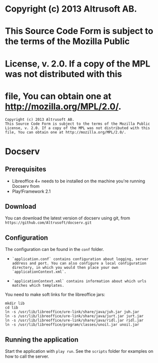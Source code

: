 # Copyright (c) 2013 Altrusoft AB.
# This Source Code Form is subject to the terms of the Mozilla Public
# License, v. 2.0. If a copy of the MPL was not distributed with this
# file, You can obtain one at http://mozilla.org/MPL/2.0/.

    Copyright (c) 2013 Altrusoft AB.
    This Source Code Form is subject to the terms of the Mozilla Public
    License, v. 2.0. If a copy of the MPL was not distributed with this
    file, You can obtain one at http://mozilla.org/MPL/2.0/.


Docserv
=======

Prerequisites
-------------
*    Libreoffice 4+ needs to be installed on the machine you're running Docserv from
*    Play!Framework 2.1

Download
--------
You can download the latest version of docserv using git, from `https://github.com/Altrusoft/docserv.git`

Configuration
-------------
The configuration can be found in the `conf` folder.
*     `application.conf` contains configuration about logging, server address and port. You can also configure a local configuration directory, in which you would then place your own `applicationContext.xml`.
*     `applicationContext.xml` contains information about which urls matches which templates.

You need to make soft links for the libreoffice jars:

    mkdir lib
    cd lib
    ln -s /usr/lib/libreoffice/ure-link/share/java/juh.jar juh.jar 
    ln -s /usr/lib/libreoffice/ure-link/share/java/jurt.jar jurt.jar
    ln -s /usr/lib/libreoffice/ure-link/share/java/ridl.jar ridl.jar
    ln -s /usr/lib/libreoffice/program/classes/unoil.jar unoil.jar


Running the application
-----------------------
Start the application with `play run`. See the `scripts` folder for examples on how to call the server.

